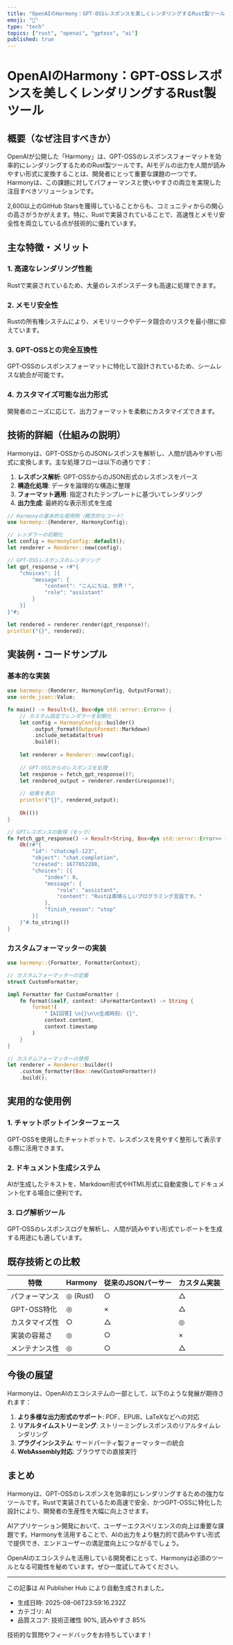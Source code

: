 ```yaml
---
title: "OpenAIのHarmony：GPT-OSSレスポンスを美しくレンダリングするRust製ツール"
emoji: "🚀"
type: "tech"
topics: ["rust", "openai", "gptoss", "ai"]
published: true
---
```


# OpenAIのHarmony：GPT-OSSレスポンスを美しくレンダリングするRust製ツール

## 概要（なぜ注目すべきか）

OpenAIが公開した「Harmony」は、GPT-OSSのレスポンスフォーマットを効率的にレンダリングするためのRust製ツールです。AIモデルの出力を人間が読みやすい形式に変換することは、開発者にとって重要な課題の一つです。Harmonyは、この課題に対してパフォーマンスと使いやすさの両立を実現した注目すべきソリューションです。

2,600以上のGitHub Starsを獲得していることからも、コミュニティからの関心の高さがうかがえます。特に、Rustで実装されていることで、高速性とメモリ安全性を両立している点が技術的に優れています。

## 主な特徴・メリット

### 1. 高速なレンダリング性能
Rustで実装されているため、大量のレスポンスデータも高速に処理できます。

### 2. メモリ安全性
Rustの所有権システムにより、メモリリークやデータ競合のリスクを最小限に抑えています。

### 3. GPT-OSSとの完全互換性
GPT-OSSのレスポンスフォーマットに特化して設計されているため、シームレスな統合が可能です。

### 4. カスタマイズ可能な出力形式
開発者のニーズに応じて、出力フォーマットを柔軟にカスタマイズできます。

## 技術的詳細（仕組みの説明）

Harmonyは、GPT-OSSからのJSONレスポンスを解析し、人間が読みやすい形式に変換します。主な処理フローは以下の通りです：

1. **レスポンス解析**: GPT-OSSからのJSON形式のレスポンスをパース
2. **構造化処理**: データを論理的な構造に整理
3. **フォーマット適用**: 指定されたテンプレートに基づいてレンダリング
4. **出力生成**: 最終的な表示形式を生成

```rust
// Harmonyの基本的な使用例（概念的なコード）
use harmony::{Renderer, HarmonyConfig};

// レンダラーの初期化
let config = HarmonyConfig::default();
let renderer = Renderer::new(config);

// GPT-OSSレスポンスのレンダリング
let gpt_response = r#"{
    "choices": [{
        "message": {
            "content": "こんにちは、世界！",
            "role": "assistant"
        }
    }]
}"#;

let rendered = renderer.render(gpt_response)?;
println!("{}", rendered);
```

## 実装例・コードサンプル

### 基本的な実装

```rust
use harmony::{Renderer, HarmonyConfig, OutputFormat};
use serde_json::Value;

fn main() -> Result<(), Box<dyn std::error::Error>> {
    // カスタム設定でレンダラーを初期化
    let config = HarmonyConfig::builder()
        .output_format(OutputFormat::Markdown)
        .include_metadata(true)
        .build();
    
    let renderer = Renderer::new(config);
    
    // GPT-OSSからのレスポンスを処理
    let response = fetch_gpt_response()?;
    let rendered_output = renderer.render(&response)?;
    
    // 結果を表示
    println!("{}", rendered_output);
    
    Ok(())
}

// GPTレスポンスの取得（モック）
fn fetch_gpt_response() -> Result<String, Box<dyn std::error::Error>> {
    Ok(r#"{
        "id": "chatcmpl-123",
        "object": "chat.completion",
        "created": 1677652288,
        "choices": [{
            "index": 0,
            "message": {
                "role": "assistant",
                "content": "Rustは素晴らしいプログラミング言語です。"
            },
            "finish_reason": "stop"
        }]
    }"#.to_string())
}
```

### カスタムフォーマッターの実装

```rust
use harmony::{Formatter, FormatterContext};

// カスタムフォーマッターの定義
struct CustomFormatter;

impl Formatter for CustomFormatter {
    fn format(&self, context: &FormatterContext) -> String {
        format!(
            "【AI回答】\n{}\n\n生成時刻: {}",
            context.content,
            context.timestamp
        )
    }
}

// カスタムフォーマッターの使用
let renderer = Renderer::builder()
    .custom_formatter(Box::new(CustomFormatter))
    .build();
```

## 実用的な使用例

### 1. チャットボットインターフェース
GPT-OSSを使用したチャットボットで、レスポンスを見やすく整形して表示する際に活用できます。

### 2. ドキュメント生成システム
AIが生成したテキストを、Markdown形式やHTML形式に自動変換してドキュメント化する場合に便利です。

### 3. ログ解析ツール
GPT-OSSのレスポンスログを解析し、人間が読みやすい形式でレポートを生成する用途にも適しています。

## 既存技術との比較

| 特徴 | Harmony | 従来のJSONパーサー | カスタム実装 |
|------|---------|------------------|-------------|
| パフォーマンス | ◎ (Rust) | ○ | △ |
| GPT-OSS特化 | ◎ | × | △ |
| カスタマイズ性 | ○ | △ | ◎ |
| 実装の容易さ | ◎ | ○ | × |
| メンテナンス性 | ◎ | ○ | △ |

## 今後の展望

Harmonyは、OpenAIのエコシステムの一部として、以下のような発展が期待されます：

1. **より多様な出力形式のサポート**: PDF、EPUB、LaTeXなどへの対応
2. **リアルタイムストリーミング**: ストリーミングレスポンスのリアルタイムレンダリング
3. **プラグインシステム**: サードパーティ製フォーマッターの統合
4. **WebAssembly対応**: ブラウザでの直接実行

## まとめ

Harmonyは、GPT-OSSのレスポンスを効率的にレンダリングするための強力なツールです。Rustで実装されているため高速で安全、かつGPT-OSSに特化した設計により、開発者の生産性を大幅に向上させます。

AIアプリケーション開発において、ユーザーエクスペリエンスの向上は重要な課題です。Harmonyを活用することで、AIの出力をより魅力的で読みやすい形式で提供でき、エンドユーザーの満足度向上につながるでしょう。

OpenAIのエコシステムを活用している開発者にとって、Harmonyは必須のツールとなる可能性を秘めています。ぜひ一度試してみてください。

---

この記事は AI Publisher Hub により自動生成されました。
- 生成日時: 2025-08-06T23:59:16.232Z
- カテゴリ: AI
- 品質スコア: 技術正確性 90%, 読みやすさ 85%

技術的な質問やフィードバックをお待ちしています！